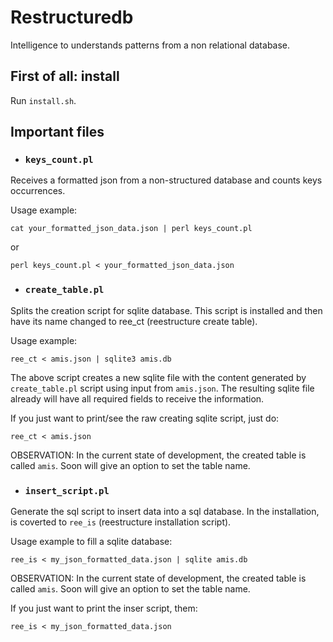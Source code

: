 # Restructuredb

Intelligence to understands patterns from a non relational database.

## First of all: install

Run `install.sh`.

## Important files

* ### `keys_count.pl`

Receives a formatted json from a non-structured database and counts keys occurrences.

Usage example:
```
cat your_formatted_json_data.json | perl keys_count.pl
```
or
```
perl keys_count.pl < your_formatted_json_data.json
```

* ### `create_table.pl`

Splits the creation script for sqlite database. This script is installed and then have its name changed to ree_ct (reestructure create table).

Usage example:
```
ree_ct < amis.json | sqlite3 amis.db
```
The above script creates a new sqlite file with the content generated by `create_table.pl` script using input from `amis.json`. The resulting sqlite file already will have all required fields to receive the information.

If you just want to print/see the raw creating sqlite script, just do:
```
ree_ct < amis.json
```
OBSERVATION: In the current state of development, the created table is called `amis`. Soon will give an option to set the table name.

* ### `insert_script.pl`

Generate the sql script to insert data into a sql database. In the installation, is coverted to `ree_is` (reestructure installation script).

Usage example to fill a sqlite database:
```
ree_is < my_json_formatted_data.json | sqlite amis.db
```
OBSERVATION: In the current state of development, the created table is called `amis`. Soon will give an option to set the table name.

If you just want to print the inser script, them:
```
ree_is < my_json_formatted_data.json
```
